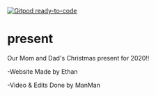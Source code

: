 [![Gitpod ready-to-code](https://img.shields.io/badge/Gitpod-ready--to--code-blue?logo=gitpod)](https://gitpod.io/#https://github.com/Ethan-Ellis13/present)

# present
Our Mom and Dad's Christmas present for 2020!!

-Website Made by Ethan

-Video & Edits Done by ManMan
